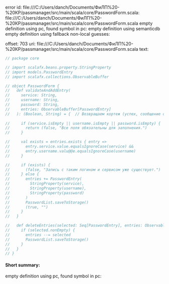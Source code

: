 error id: file:///C:/Users/danch/Documents/ФиЛП%20-%20КР/passmanager/src/main/scala/core/PasswordForm.scala:
file:///C:/Users/danch/Documents/ФиЛП%20-%20КР/passmanager/src/main/scala/core/PasswordForm.scala
empty definition using pc, found symbol in pc: 
empty definition using semanticdb
empty definition using fallback
non-local guesses:

offset: 703
uri: file:///C:/Users/danch/Documents/ФиЛП%20-%20КР/passmanager/src/main/scala/core/PasswordForm.scala
text:
```scala
// package core

// import scalafx.beans.property.StringProperty
// import models.PasswordEntry
// import scalafx.collections.ObservableBuffer

// object PasswordForm {
//   def validateAndAddEntry(
//     service: String,
//     username: String,
//     password: String,
//     entries: ObservableBuffer[PasswordEntry]
//   ): (Boolean, String) = {  // Возвращаем кортеж (успех, сообщение об ошибке)
    
//     if (service.isEmpty || username.isEmpty || password.isEmpty) {
//       return (false, "Все поля обязательны для заполнения.")
//     }

//     val exists = entries.exists { entry =>
//       entry.service.value.equalsIgnoreCase(service) &&
//       entry.username.valu@@e.equalsIgnoreCase(username) 
//     }

//     if (exists) {
//       (false, "Запись с таким логином и сервисом уже существует.")
//     } else {
//       entries += PasswordEntry(
//         StringProperty(service),
//         StringProperty(username),
//         StringProperty(password)
//       )
//       PasswordList.saveToStorage()
//       (true, "")
//     }
//   }

//   def deleteEntries(selected: Seq[PasswordEntry], entries: ObservableBuffer[PasswordEntry]): Unit = {
//     if (selected.nonEmpty) {
//       entries --= selected
//       PasswordList.saveToStorage()
//     }
//   }
// }

```


#### Short summary: 

empty definition using pc, found symbol in pc: 